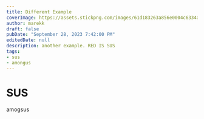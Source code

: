 ```yaml
---
title: Different Example
coverImage: https://assets.stickpng.com/images/61d183263a856e0004c6334a.png
author: marekk
draft: false
pubDate: "September 28, 2023 7:42:00 PM"
editedDate: null
description: another example. RED IS SUS
tags:
- sus
- amongus
---
```


# SUS
amogsus